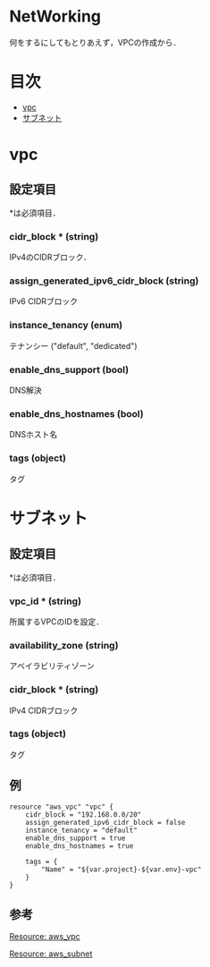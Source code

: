 # NetWorking

何をするにしてもとりあえず，VPCの作成から．

# 目次
- [vpc](#vpc)
- [サブネット](#サブネット)

# vpc
## 設定項目
*は必須項目．
### cidr_block * (string)
IPv4のCIDRブロック．

### assign_generated_ipv6_cidr_block (string)
IPv6 CIDRブロック

### instance_tenancy (enum)
テナンシー ("default", "dedicated")

### enable_dns_support (bool)
DNS解決

### enable_dns_hostnames (bool)
DNSホスト名

### tags (object)
タグ


# サブネット
## 設定項目
*は必須項目．
### vpc_id * (string)
所属するVPCのIDを設定．

### availability_zone (string)
アベイラビリティゾーン

### cidr_block * (string)
IPv4 CIDRブロック

### tags (object)
タグ



## 例
```HCL2
resource "aws_vpc" "vpc" {
    cidr_block = "192.168.0.0/20"
    assign_generated_ipv6_cidr_block = false
    instance_tenancy = "default"
    enable_dns_support = true
    enable_dns_hostnames = true

    tags = {
        "Name" = "${var.project}-${var.env}-vpc"
    }
}
```

## 参考
[Resource: aws_vpc](https://registry.terraform.io/providers/hashicorp/aws/latest/docs/resources/vpc)

[Resource: aws_subnet](https://registry.terraform.io/providers/hashicorp/aws/latest/docs/resources/subnet)